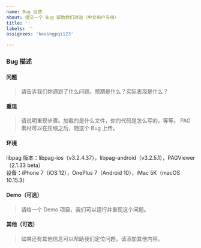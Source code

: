 ```yaml
---
name: Bug 反馈 
about: 提交一个 Bug 帮助我们改进（中文用户专用）
title: ''
labels: ''
assignees: 'kevingpqi123'

---
```


<!-- 感谢您使用 libpag！
	在你提交 Bug 之前，请确认以下事项：
	 * 已经读了文档，但是没有找到自己想要的信息。
		 * https://pag.io/
	 * 已经查过现有的 Bug 列表，但是没找到相似的。
		 * https://github.com/Tencent/libpag/issues?utf8=%E2%9C%93&q=is%3Aissue
	 * Github Issue 只用于记录 Bug，如果想咨询使用方式或提功能需求，请使用 https://github.com/Tencent/libpag/discussions 或加入我们 QQ 群讨论。
		 * QQ 群：893379574
-->

### Bug 描述

#### 问题

> 请告诉我们你遇到了什么问题。预期是什么？实际表现是什么？

#### 重现

> 请说明重现步骤。加载的是什么文件，你的代码是怎么写的，等等。
> PAG 素材可以在压缩之后，随这个 Bug 上传。

#### 环境

libpag 版本：libpag-ios（v3.2.4.37），libpag-android（v3.2.5.1），PAGViewer（2.1.33 beta）  
设备：iPhone 7（iOS 12），OnePlus 7（Android 10），iMac 5K（macOS 10.15.3）

#### Demo（可选）

> 请给一个 Demo 项目，我们可以运行并重现这个问题。

#### 其他（可选）

> 如果还有其他信息可以帮助我们定位问题，请添加其他内容。

